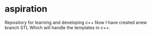 # aspiration
Repository for learning and developing c++
Now I have created anew branch STL
Which will handle the templates in c++.
